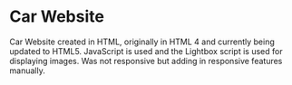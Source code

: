 # Car Website

Car Website created in HTML, originally in HTML 4 and currently being updated to HTML5. 
JavaScript is used and the Lightbox script is used for displaying images.
Was not responsive but adding in responsive features manually.
